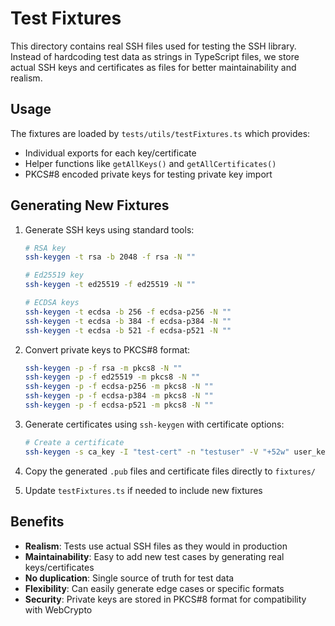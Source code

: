# Test Fixtures

This directory contains real SSH files used for testing the SSH library. Instead of hardcoding test data as strings in TypeScript files, we store actual SSH keys and certificates as files for better maintainability and realism.

## Usage

The fixtures are loaded by `tests/utils/testFixtures.ts` which provides:

- Individual exports for each key/certificate
- Helper functions like `getAllKeys()` and `getAllCertificates()`
- PKCS#8 encoded private keys for testing private key import

## Generating New Fixtures

1. Generate SSH keys using standard tools:

   ```bash
   # RSA key
   ssh-keygen -t rsa -b 2048 -f rsa -N ""

   # Ed25519 key
   ssh-keygen -t ed25519 -f ed25519 -N ""

   # ECDSA keys
   ssh-keygen -t ecdsa -b 256 -f ecdsa-p256 -N ""
   ssh-keygen -t ecdsa -b 384 -f ecdsa-p384 -N ""
   ssh-keygen -t ecdsa -b 521 -f ecdsa-p521 -N ""
   ```

2. Convert private keys to PKCS#8 format:

   ```bash
   ssh-keygen -p -f rsa -m pkcs8 -N ""
   ssh-keygen -p -f ed25519 -m pkcs8 -N ""
   ssh-keygen -p -f ecdsa-p256 -m pkcs8 -N ""
   ssh-keygen -p -f ecdsa-p384 -m pkcs8 -N ""
   ssh-keygen -p -f ecdsa-p521 -m pkcs8 -N ""
   ```

3. Generate certificates using `ssh-keygen` with certificate options:

   ```bash
   # Create a certificate
   ssh-keygen -s ca_key -I "test-cert" -n "testuser" -V "+52w" user_key.pub
   ```

4. Copy the generated `.pub` files and certificate files directly to `fixtures/`

5. Update `testFixtures.ts` if needed to include new fixtures

## Benefits

- **Realism**: Tests use actual SSH files as they would in production
- **Maintainability**: Easy to add new test cases by generating real keys/certificates
- **No duplication**: Single source of truth for test data
- **Flexibility**: Can easily generate edge cases or specific formats
- **Security**: Private keys are stored in PKCS#8 format for compatibility with WebCrypto
